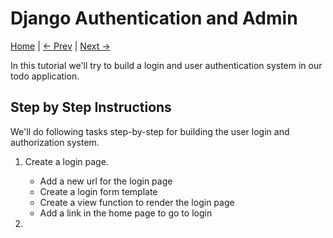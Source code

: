 Django Authentication and Admin
===============================
[Home](https://github.com/kabirbaidhya/learn-python-django-web) | [← Prev](https://github.com/kabirbaidhya/learn-python-django-web/blob/master/units/django/7/ajax.md) | [Next →]()

In this tutorial we'll try to build a login and user authentication system in our todo application.

## Step by Step Instructions

We'll do following tasks step-by-step for building the user login and authorization system.

 1. Create a login page.
    - Add a new url for the login page
    - Create a login form template
    - Create a view function to render the login page
    - Add a link in the home page to go to login

 2. 
